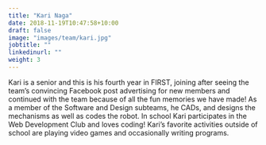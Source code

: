 ```yaml
---
title: "Kari Naga"
date: 2018-11-19T10:47:58+10:00
draft: false
image: "images/team/kari.jpg"
jobtitle: ""
linkedinurl: ""
weight: 3
---
```


Kari is a senior and this is his fourth year in FIRST, joining after seeing the team’s convincing Facebook post advertising for new members and continued with the team because of all the fun memories we have made! As a member of the Software and Design subteams, he CADs, and designs the mechanisms as well as codes the robot. In school Kari participates in the Web Development Club and loves coding! Kari’s favorite activities outside of school are playing video games and occasionally writing programs.
